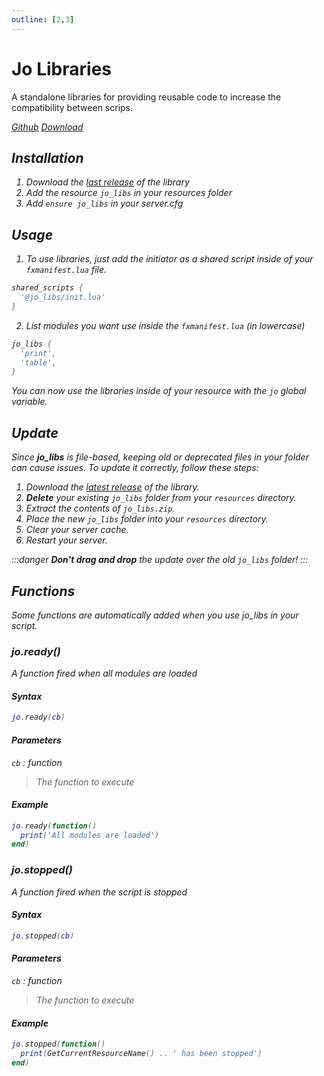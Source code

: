 ```yaml
---
outline: [2,3]
---
```

# Jo Libraries

A standalone libraries for providing reusable code to increase the compatibility between scrips.

<div class="flex-buttons">
<a class="box-button" href="https://github.com/Jump-On-Studios/RedM-jo_libs" target="_blank"><i class="pi pi-github" />Github</a>
<a class="box-button" href="https://github.com/Jump-On-Studios/RedM-jo_libs/releases/latest/download/jo_libs.zip" target="_blank"><i class="pi pi-download" />Download</a>
</div>

## Installation

1. Download the [last release](https://github.com/Jump-On-Studios/RedM-jo_libs/releases/latest/download/jo_libs.zip) of the library
2. Add the resource `jo_libs` in your resources folder
3. Add `ensure jo_libs` in your server.cfg

## Usage

1. To use libraries, just add the initiator as a shared script inside of your `fxmanifest.lua` file.
```lua
shared_scripts {
  '@jo_libs/init.lua'
}

```
2. List modules you want use inside the `fxmanifest.lua` (in lowercase)
```lua
jo_libs {
  'print',
  'table',
}

```
You can now use the libraries inside of your resource with the `jo` global variable.

## Update

Since **jo\_libs** is file-based, keeping old or deprecated files in your folder can cause issues. To update it correctly, follow these steps:

1. Download the [latest release](https://github.com/Jump-On-Studios/RedM-jo_libs/releases/latest/download/jo_libs.zip) of the library.
2. **Delete** your existing `jo_libs` folder from your `resources` directory.
3. Extract the contents of `jo_libs.zip`.
4. Place the new `jo_libs` folder into your `resources` directory.
5. Clear your server cache.
6. Restart your server.

:::danger
**Don't drag and drop** the update over the old `jo_libs` folder!
:::

## Functions
Some functions are automatically added when you use jo_libs in your script.

### jo.ready()
A function fired when all modules are loaded
#### Syntax
```lua
jo.ready(cb)

```
#### Parameters
`cb` : *function*
> The function to execute
  

#### Example
```lua
jo.ready(function()
  print('All modules are loaded')
end)

```

### jo.stopped()
A function fired when the script is stopped
#### Syntax
```lua
jo.stopped(cb)

```
#### Parameters
`cb` : *function*
> The function to execute
  
#### Example
```lua
jo.stopped(function()
  print(GetCurrentResourceName() .. ' has been stopped')
end)

```